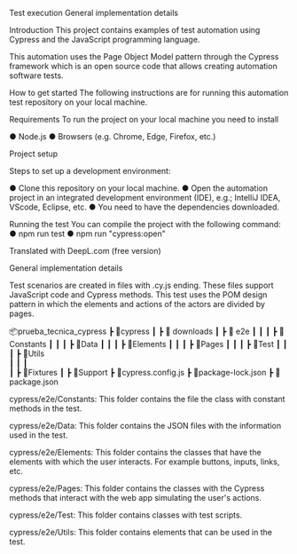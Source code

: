 Test execution
General implementation details

Introduction
This project contains examples of test automation using Cypress and the JavaScript programming language. 

This automation uses the Page Object Model pattern through the Cypress framework which is an open source code that allows creating automation software tests.

How to get started
The following instructions are for running this automation test repository on your local machine.

Requirements
To run the project on your local machine you need to install

●	Node.js
●	Browsers (e.g. Chrome, Edge, Firefox, etc.)

Project setup

Steps to set up a development environment:

●	Clone this repository on your local machine.
●	Open the automation project in an integrated development environment (IDE), e.g.; IntelliJ IDEA, VScode, Eclipse, etc.
●	You need to have the dependencies downloaded.

Running the test
You can compile the project with the following command:
●	npm run test
●	npm run "cypress:open"

Translated with DeepL.com (free version)



General implementation details

Test scenarios are created in files with .cy.js ending. These files support JavaScript code and Cypress methods. This test uses the POM design pattern in which the elements and actions of the actors are divided by pages.


   📦prueba_tecnica_cypress
   ┣ 📂cypress
   ┃ ┣ 📂 downloads
   ┃ ┣ 📂 e2e
   ┃ ┃ ┃ ┣ 📂Constants
   ┃ ┃ ┃ ┣ 📂Data
   ┃ ┃ ┃ ┣ 📂Elements
   ┃ ┃ ┃ ┣ 📂Pages
   ┃ ┃ ┃ ┣ 📂Test
   ┃ ┃ ┃ ┣ 📂Utils  
   ┃ ┃ ┃       
   ┃ ┣ 📂Fixtures
   ┃ ┣ 📂Support
   ┣ 📜cypress.config.js
   ┣ 📜package-lock.json
   ┣ 📜package.json



   

cypress/e2e/Constants: This folder contains the file the class with constant methods in the test.

cypress/e2e/Data: This folder contains the JSON files with the information used in the test.

cypress/e2e/Elements: This folder contains the classes that have the elements with which the user interacts. For example buttons, inputs, links, etc.

cypress/e2e/Pages: This folder contains the classes with the Cypress methods that interact with the web app simulating the user's actions.

cypress/e2e/Test: This folder contains classes with test scripts.

cypress/e2e/Utils: This folder contains elements that can be used in the test.
